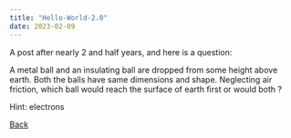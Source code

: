 ```yaml
---
title: "Hello-World-2.0"
date: 2023-02-09
---
```

A post after nearly 2 and half years, and here is a question:

A metal ball and an insulating ball are dropped from some height above earth. Both the balls have same dimensions and shape. Neglecting air friction, which ball would reach the surface of earth first or would both ?

Hint: electrons

<a href="https://aniketm117.github.io/github-pages-with-jekyll/2020/06/24/intro-to-kinematics.html">Back</a> 
